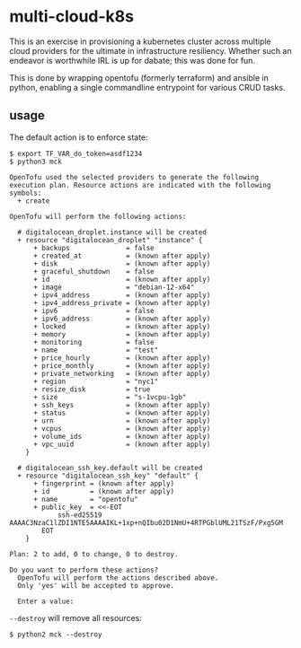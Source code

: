 # multi-cloud-k8s

This is an exercise in provisioning a kubernetes cluster across multiple cloud providers for the ultimate in infrastructure resiliency.  Whether such an endeavor is worthwhile IRL is up for dabate; this was done for fun.

This is done by wrapping opentofu (formerly terraform) and ansible in python, enabling a single commandline entrypoint for various CRUD tasks.

## usage

The default action is to enforce state:

```
$ export TF_VAR_do_token=asdf1234
$ python3 mck

OpenTofu used the selected providers to generate the following execution plan. Resource actions are indicated with the following symbols:
  + create

OpenTofu will perform the following actions:

  # digitalocean_droplet.instance will be created
  + resource "digitalocean_droplet" "instance" {
      + backups              = false
      + created_at           = (known after apply)
      + disk                 = (known after apply)
      + graceful_shutdown    = false
      + id                   = (known after apply)
      + image                = "debian-12-x64"
      + ipv4_address         = (known after apply)
      + ipv4_address_private = (known after apply)
      + ipv6                 = false
      + ipv6_address         = (known after apply)
      + locked               = (known after apply)
      + memory               = (known after apply)
      + monitoring           = false
      + name                 = "test"
      + price_hourly         = (known after apply)
      + price_monthly        = (known after apply)
      + private_networking   = (known after apply)
      + region               = "nyc1"
      + resize_disk          = true
      + size                 = "s-1vcpu-1gb"
      + ssh_keys             = (known after apply)
      + status               = (known after apply)
      + urn                  = (known after apply)
      + vcpus                = (known after apply)
      + volume_ids           = (known after apply)
      + vpc_uuid             = (known after apply)
    }

  # digitalocean_ssh_key.default will be created
  + resource "digitalocean_ssh_key" "default" {
      + fingerprint = (known after apply)
      + id          = (known after apply)
      + name        = "opentofu"
      + public_key  = <<-EOT
            ssh-ed25519 AAAAC3NzaC1lZDI1NTE5AAAAIKL+1xp+nQIbu02D1NmU+4RTPGblUML21TSzF/Pxg5GM
        EOT
    }

Plan: 2 to add, 0 to change, 0 to destroy.

Do you want to perform these actions?
  OpenTofu will perform the actions described above.
  Only 'yes' will be accepted to approve.

  Enter a value:
```

`--destroy` will remove all resources:

```
$ python2 mck --destroy
```
